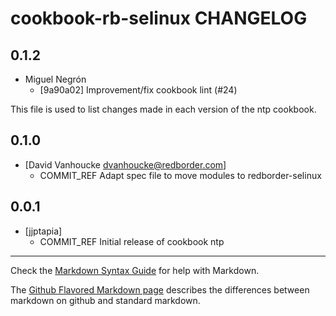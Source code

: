 cookbook-rb-selinux CHANGELOG
===============

## 0.1.2

  - Miguel Negrón
    - [9a90a02] Improvement/fix cookbook lint (#24)

This file is used to list changes made in each version of the ntp cookbook.

0.1.0
-----
- [David Vanhoucke dvanhoucke@redborder.com]
  - COMMIT_REF Adapt spec file to move modules to redborder-selinux

0.0.1
-----
- [jjptapia]
  - COMMIT_REF Initial release of cookbook ntp

- - -
Check the [Markdown Syntax Guide](http://daringfireball.net/projects/markdown/syntax) for help with Markdown.

The [Github Flavored Markdown page](http://github.github.com/github-flavored-markdown/) describes the differences between markdown on github and standard markdown.
